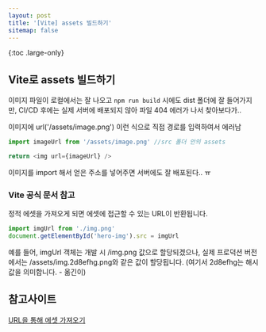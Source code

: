 ```yaml
---
layout: post
title: '[Vite] assets 빌드하기'
sitemap: false
---
```


{:toc .large-only}

## Vite로 assets 빌드하기

이미지 파일이 로컬에서는 잘 나오고 `npm run build` 시에도 dist 폴더에 잘 들어가지만, CI/CD 후에는 실제 서버에 배포되지 않아 파일 404 에러가 나서 찾아보다가..

이미지에 url('/assets/image.png') 이런 식으로 직접 경로를 입력하여서 에러남

```js
import imageUrl from '/assets/image.png' //src 폴더 안의 assets

return <img url={imageUrl} />
```

이미지를 import 해서 얻은 주소를 넣어주면 서버에도 잘 배포된다.. ㅠ

### Vite 공식 문서 참고

정적 에셋을 가져오게 되면 에셋에 접근할 수 있는 URL이 반환됩니다.

```js
import imgUrl from './img.png'
document.getElementById('hero-img').src = imgUrl
```

예를 들어, imgUrl 객체는 개발 시 /img.png 값으로 할당되겠으나, 실제 프로덕션 버전에서는 /assets/img.2d8efhg.png와 같은 값이 할당됩니다. (여기서 2d8efhg는 해시 값을 의미합니다. - 옮긴이)

## 참고사이트

[URL을 통해 에셋 가져오기](https://ko.vitejs.dev/guide/assets.html#importing-asset-as-url)
